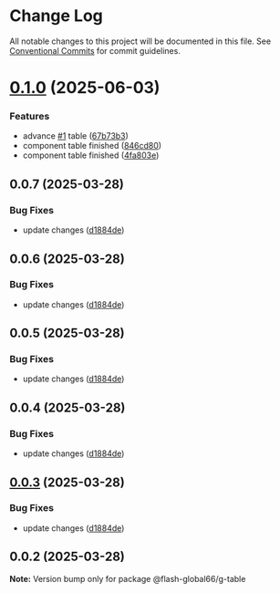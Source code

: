 # Change Log

All notable changes to this project will be documented in this file.
See [Conventional Commits](https://conventionalcommits.org) for commit guidelines.

# [0.1.0](https://github.com/Flash-Global66/global-design-system/compare/@flash-global66/g-table@0.0.7...@flash-global66/g-table@0.1.0) (2025-06-03)


### Features

* advance [#1](https://github.com/Flash-Global66/global-design-system/issues/1) table ([67b73b3](https://github.com/Flash-Global66/global-design-system/commit/67b73b3b22562f73f92f00c9d3cf30ed4d42065d))
* component table finished ([846cd80](https://github.com/Flash-Global66/global-design-system/commit/846cd8080aca776ecb78ad5c31d3aba37a39fc7d))
* component table finished ([4fa803e](https://github.com/Flash-Global66/global-design-system/commit/4fa803e061e3736c5302dd9c224b835c6f12a13e))





## 0.0.7 (2025-03-28)


### Bug Fixes

* update changes ([d1884de](https://github.com/Flash-Global66/global-design-system/commit/d1884de11e4e9522c2d6912d932122a75aabf9e7))





## 0.0.6 (2025-03-28)


### Bug Fixes

* update changes ([d1884de](https://github.com/Flash-Global66/global-design-system/commit/d1884de11e4e9522c2d6912d932122a75aabf9e7))





## 0.0.5 (2025-03-28)


### Bug Fixes

* update changes ([d1884de](https://github.com/Flash-Global66/global-design-system/commit/d1884de11e4e9522c2d6912d932122a75aabf9e7))





## 0.0.4 (2025-03-28)


### Bug Fixes

* update changes ([d1884de](https://github.com/Flash-Global66/global-design-system/commit/d1884de11e4e9522c2d6912d932122a75aabf9e7))





## [0.0.3](https://github.com/Flash-Global66/global-design-system/compare/@flash-global66/g-table@0.0.2...@flash-global66/g-table@0.0.3) (2025-03-28)


### Bug Fixes

* update changes ([d1884de](https://github.com/Flash-Global66/global-design-system/commit/d1884de11e4e9522c2d6912d932122a75aabf9e7))





## 0.0.2 (2025-03-28)

**Note:** Version bump only for package @flash-global66/g-table
